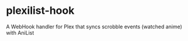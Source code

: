 # plexilist-hook
A WebHook handler for Plex that syncs scrobble events (watched anime) with AniList
